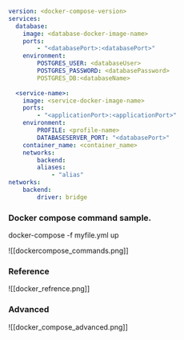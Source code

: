```yml

version: <docker-compose-version>
services:
  database:
	image: <database-docker-image-name>
	ports:
		- "<databasePort>:<databasePort>"
	environment:
		POSTGRES_USER: <databaseUser>
		POSTGRES_PASSWORD: <databasePassword>
		POSTGRES_DB:<databaseName>
 
  <service-name>:
	image: <service-docker-image-name>
	ports:
		- "<applicationPort>:<applicationPort>"
	environment:
		PROFILE: <profile-name>
		DATABASESERVER_PORT: "<databasePort>"
	container_name: <container_name>
	networks:
		backend:
		aliases:
			- "alias"
networks:
	backend:
		driver: bridge

```

### Docker  compose command sample.

docker-compose -f  myfile.yml  up


![[dockercompose_commands.png]]


### Reference
![[docker_refrence.png]]




### Advanced

![[docker_compose_advanced.png]]